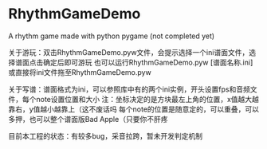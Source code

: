 # RhythmGameDemo
A rhythm game made with python pygame (not completed yet)

关于游玩：双击RhythmGameDemo.pyw文件，会提示选择一个ini谱面文件，选择谱面点击确定后即可游玩
也可以运行RhythmGameDemo.pyw [谱面名称.ini]或直接将ini文件拖至RhythmGameDemo.pyw

关于写谱：谱面格式为ini，可以参照库中有的两个ini实例，开头设置fps和音频文件，每个note设置位置和大小
注：坐标决定的是方块最左上角的位置，x值越大越靠右，y值越小越靠上（这不废话吗
每个note的位置是随意定的，可以重叠，可以多押，也可以整个谱面版Bad Apple（只要你不肝疼

目前本工程的状态：有较多bug，采音拉跨，暂未开发判定机制
